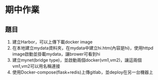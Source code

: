 # 期中作業
## 題目
1. 建立Harbor，可以上傳下載docker image
2. 在本地建立mydata資料夾，在mydata中建立hi.htm(內容是hi)，使用httpd image啟動並掛載mydata，讓brower可看到hi
3. 建立mynet(bridge type)，並啟動兩個docker(vm1,vm2)，讓這兩個vm1,vm2可以用名稱連接
4.	使用Docker-compose(flask+redis)上傳gitlab，並deploy在另一台機器上
